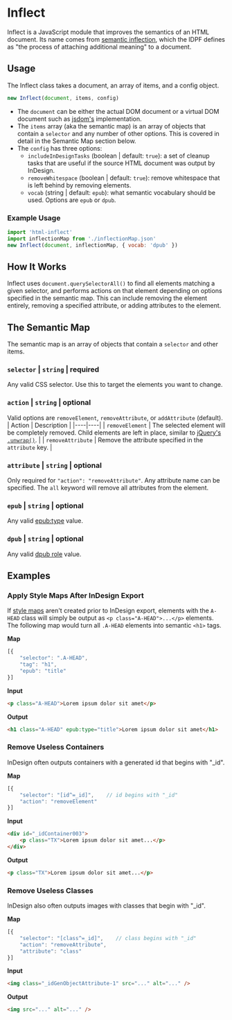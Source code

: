 # Inflect
Inflect is a JavaScript module that improves the semantics of an HTML document. Its name comes from [semantic inflection](http://www.idpf.org/epub/301/spec/epub-contentdocs.html#sec-xhtml-semantic-inflection), which the IDPF defines as "the process of attaching additional meaning" to a document.

## Usage
The Inflect class takes a document, an array of items, and a config object.
```javascript
new Inflect(document, items, config)
```
* The `document` can be either the actual DOM document or a virtual DOM document such as [jsdom's](https://github.com/tmpvar/jsdom) implementation.
* The `items` array (aka the semantic map) is an array of objects that contain a `selector` and any number of other options. This is covered in detail in the Semantic Map section below.
* The `config` has three options:
    * `includeInDesignTasks` (boolean | default: `true`): a set of cleanup tasks that are useful if the source HTML document was output by InDesign.
    * `removeWhitespace` (boolean | default: `true`): remove whitespace that is left behind by removing elements.
    * `vocab` (string | default: `epub`): what semantic vocabulary should be used. Options are `epub` or `dpub`.

### Example Usage
```javascript
import 'html-inflect'
import inflectionMap from './inflectionMap.json'
new Inflect(document, inflectionMap, { vocab: 'dpub' })
```

## How It Works
Inflect uses `document.querySelectorAll()` to find all elements matching a given selector, and performs actions on that element depending on options specified in the semantic map. This can include removing the element entirely, removing a specified attribute, or adding attributes to the element.


## The Semantic Map
The semantic map is an array of objects that contain a `selector` and other items.

### `selector` | `string` | required
Any valid CSS selector. Use this to target the elements you want to change.

### `action` | `string` | optional
Valid options are `removeElement`, `removeAttribute`, or `addAttribute` (default).
| Action | Description |
|----|----|
| `removeElement` | The selected element will be completely removed. Child elements are left in place, similar to [jQuery's `.unwrap()`](https://api.jquery.com/unwrap/). |
| `removeAttribute` | Remove the attribute specified in the `attribute` key. |

### `attribute` | `string` | optional
Only required for `"action": "removeAttribute"`. Any attribute name can be specified. The `all` keyword will remove all attributes from the element.

### `epub` | `string` | optional
Any valid [epub:type](https://idpf.github.io/epub-vocabs/structure/) value.

### `dpub` | `string` | optional
Any valid [dpub role](https://www.w3.org/TR/dpub-aria-1.0/#role_definitions) value.

## Examples

### Apply Style Maps After InDesign Export
If [style maps](http://www.adobe.com/in/accessibility/products/indesign/mapping.html) aren't created prior to InDesign export, elements with the `A-HEAD` class will simply be output as `<p class="A-HEAD">...</p>` elements. The following map would turn all `.A-HEAD` elements into semantic `<h1>` tags.

**Map**
```javascript
[{
    "selector": ".A-HEAD",
    "tag": "h1",
    "epub": "title"
}]
```
**Input**
```html
<p class="A-HEAD">Lorem ipsum dolor sit amet</p>
```
**Output**
```html
<h1 class="A-HEAD" epub:type="title">Lorem ipsum dolor sit amet</h1>
```
### Remove Useless Containers
InDesign often outputs containers with a generated id that begins with "_id".

**Map**
```javascript
[{
    "selector": "[id^=_id]",    // id begins with "_id"
    "action": "removeElement"
}]
```
**Input**
```html
<div id="_idContainer003">
    <p class="TX">Lorem ipsum dolor sit amet...</p>
</div>
```
**Output**
```html
<p class="TX">Lorem ipsum dolor sit amet...</p>
```
### Remove Useless Classes
InDesign also often outputs images with classes that begin with "_id".

**Map**
```javascript
[{
    "selector": "[class^=_id]",    // class begins with "_id"
    "action": "removeAttribute",
    "attribute": "class"
}]
```
**Input**
```html
<img class="_idGenObjectAttribute-1" src="..." alt="..." />
```
**Output**
```html
<img src="..." alt="..." />
```
